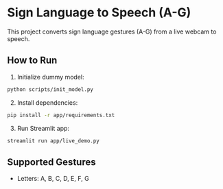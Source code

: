 # Sign Language to Speech (A-G)

This project converts sign language gestures (A-G) from a live webcam to speech.

## How to Run

1. Initialize dummy model:
```bash
python scripts/init_model.py
```

2. Install dependencies:
```bash
pip install -r app/requirements.txt
```

3. Run Streamlit app:
```bash
streamlit run app/live_demo.py
```

## Supported Gestures
- Letters: A, B, C, D, E, F, G
